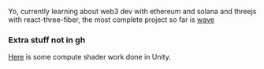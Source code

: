 Yo, currently learning about web3 dev with ethereum and solana and threejs with react-three-fiber, the most complete project so far is [wave](https://github.com/nicolasgargano/wave)

### Extra stuff not in gh
[Here](https://www.youtube.com/watch?v=l-1H0u8_iYI) is some compute shader work done in Unity.

